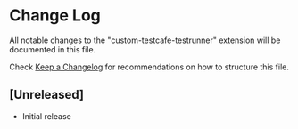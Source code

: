 # Change Log

All notable changes to the "custom-testcafe-testrunner" extension will be documented in this file.

Check [Keep a Changelog](http://keepachangelog.com/) for recommendations on how to structure this file.

## [Unreleased]

- Initial release